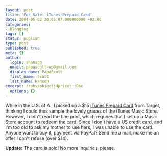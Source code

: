 ```yaml
---
layout: post
title: 'For Sale: iTunes Prepaid Card'
date: 2004-05-02 20:05:07.000000000 +02:00
categories:
- blogging
tags: []
status: publish
type: post
published: true
meta: {}
author:
  login: shanson
  email: papascott-wp@gmail.com
  display_name: PapaScott
  first_name: Scott
  last_name: Hanson
excerpt: !ruby/object:Hpricot::Doc
  options: {}
---
```

<p>While in the U.S. of A., I picked up a $15 <a title="Apple - Support - iTunes Music Store Customer Service" href="http://www.apple.com/support/itunes/giving_gcs.html">iTunes Prepaid Card</a> from Target, thinking I could thus sample the lovely graces of the iTunes Music Store. However, I didn't read the fine print, which requires that I set up a Music Store account to redeem the card. Since I don't have a US credit card, and I'm too old to ask my mother to use hers, I was unable to use the card. Anyone want to buy it, payment via PayPal? Send me a mail, make me an offer I can't refuse (over $14).</p>
<p><strong>Update:</strong> The card is sold! No more inquiries, please.</p>
